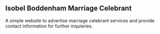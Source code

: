 ## Isobel Boddenham Marriage Celebrant
A simple website to advertise marriage celebrant services and provide contact information for further inquieries. 
